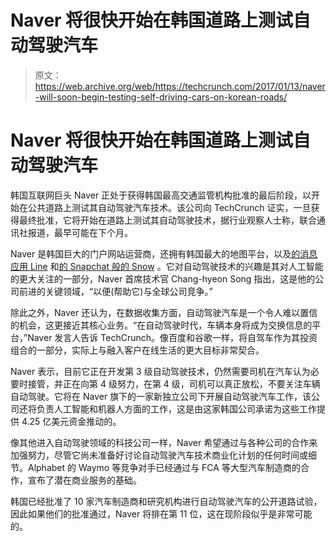 # Naver 将很快开始在韩国道路上测试自动驾驶汽车 

> 原文：<https://web.archive.org/web/https://techcrunch.com/2017/01/13/naver-will-soon-begin-testing-self-driving-cars-on-korean-roads/>

# Naver 将很快开始在韩国道路上测试自动驾驶汽车

韩国互联网巨头 Naver 正处于获得韩国最高交通监管机构批准的最后阶段，以开始在公共道路上测试其自动驾驶汽车技术。该公司向 TechCrunch 证实，一旦获得最终批准，它将开始在道路上测试其自动驾驶技术，据行业观察人士称，联合通讯社报道，最早可能在下个月。

Naver 是韩国巨大的门户网站运营商，还拥有韩国最大的地图平台，以及[的消息应用 Line](https://web.archive.org/web/20221206090831/https://beta.techcrunch.com/2016/07/14/understanding-line-the-chat-app-behind-2016s-largest-tech-ipo/) 和[的 Snapchat 般的 Snow](https://web.archive.org/web/20221206090831/https://beta.techcrunch.com/2016/10/31/facebook-bid-for-snow/) 。它对自动驾驶技术的兴趣是其对人工智能的更大关注的一部分，Naver 首席技术官 Chang-hyeon Song 指出，这是他的公司前进的关键领域，“以便(帮助它)与全球公司竞争。”

除此之外，Naver 还认为，在数据收集方面，自动驾驶汽车是一个令人难以置信的机会，这更接近其核心业务。“在自动驾驶时代，车辆本身将成为交换信息的平台，”Naver 发言人告诉 TechCrunch。像百度和谷歌一样，将自驾车作为其投资组合的一部分，实际上与融入客户在线生活的更大目标非常契合。

Naver 表示，目前它正在开发第 3 级自动驾驶技术，仍然需要司机在汽车认为必要时接管，并正在向第 4 级努力，在第 4 级，司机可以真正放松，不要关注车辆自动驾驶。它将在 Naver 旗下的一家新独立公司下开展自动驾驶汽车工作，该公司还将负责人工智能和机器人方面的工作，这是由这家韩国公司承诺为这些工作提供 4.25 亿美元资金推动的。

像其他进入自动驾驶领域的科技公司一样，Naver 希望通过与各种公司的合作来加强努力，尽管它尚未准备好讨论自动驾驶汽车技术商业化计划的任何时间或细节。Alphabet 的 Waymo 等竞争对手已经通过与 FCA 等大型汽车制造商的合作，宣布了潜在商业服务的基础。

韩国已经批准了 10 家汽车制造商和研究机构进行自动驾驶汽车的公开道路试验，因此如果他们的批准通过，Naver 将排在第 11 位，这在现阶段似乎是非常可能的。